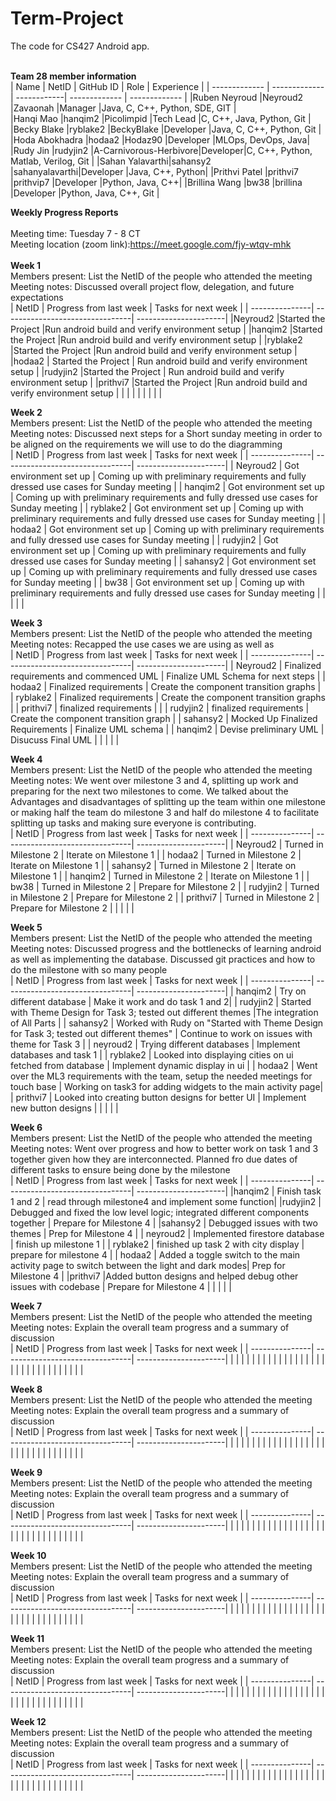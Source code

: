 # Term-Project
The code for CS427 Android app. 
<br/>
<br/>

<b>Team 28 member information</b>
<br/>
| Name          | NetID         | GitHub ID   | Role          | Experience    |
| ------------- | ------------- | ------------| ------------- | ------------- |
|Ruben Neyroud  |Neyroud2       |Zavaonah     |Manager        |Java, C, C++, Python, SDE, GIT |            
|Hanqi Mao      |hanqim2        |Picolimpid   |Tech Lead      |C, C++, Java, Python, Git  |
|Becky Blake    |ryblake2       |BeckyBlake   |Developer      |Java, C, C++, Python, Git           |
|Hoda Abokhadra |hodaa2         |Hodaz90      |Developer      |MLOps, DevOps, Java|
|Rudy Jin       |rudyjin2       |A-Carnivorous-Herbivore|Developer|C, C++, Python, Matlab, Verilog, Git      |
|Sahan Yalavarthi|sahansy2      |sahanyalavarthi|Developer      |Java, C++, Python|
|Prithvi Patel  |prithvi7       |prithvip7    |Developer      |Python, Java, C++|
|Brillina Wang  |bw38           |brillina     |Developer      |Python, Java, C++, Git                 |
<br/>


<b>Weekly Progress Reports</b>
</br> 
</br>
Meeting time: Tuesday 7 - 8 CT
</br> 
Meeting location (zoom link):https://meet.google.com/fjy-wtqv-mhk
</br> 
</br>
<b>Week 1</b>
</br>
Members present: List the NetID of the people who attended the meeting
</br>
Meeting notes:
Discussed overall project flow, delegation, and future expectations
</br>
| NetID          | Progress from last week         | Tasks for next week   |
| ---------------| --------------------------------| ----------------------|
|Neyroud2           |Started the Project                                 |Run android build and verify environment setup                       |
|hanqim2       |Started the Project                            |Run android build and verify environment setup        |
|ryblake2      |Started the Project                            |Run android build and verify environment setup               |
|hodaa2    | Started the Project                            |     Run android build and verify environment setup          |
|rudyjin2     |Started the Project                            |  Run android build and verify environment setup               |
|prithvi7     |Started the Project                               |Run android build and verify environment setup              |
|                |                                 |                       |
|                |                                 |                       |
</br>


<b>Week 2</b>
</br>
Members present: List the NetID of the people who attended the meeting
</br>
Meeting notes: Discussed next steps for a Short sunday meeting in order to be aligned on the requirements we will use to do the diagramming
</br>
| NetID          | Progress from last week         | Tasks for next week   |
| ---------------| --------------------------------| ----------------------|
|   Neyroud2             |            Got environment set up                     |   Coming up with preliminary requirements and fully dressed use cases for Sunday meeting                    |
|     hanqim2           |     Got environment set up                             |         Coming up with preliminary requirements and fully dressed use cases for Sunday meeting              |
|       ryblake2          |     Got environment set up                             |       Coming up with preliminary requirements and fully dressed use cases for Sunday meeting                |
|      hodaa2          |      Got environment set up                            |        Coming up with preliminary requirements and fully dressed use cases for Sunday meeting               |
|     rudyjin2           |      Got environment set up                            |        Coming up with preliminary requirements and fully dressed use cases for Sunday meeting               |
|     sahansy2           |        Got environment set up                          |        Coming up with preliminary requirements and fully dressed use cases for Sunday meeting               |
|      bw38             |         Got environment set up                         |          Coming up with preliminary requirements and fully dressed use cases for Sunday meeting             |
|              |                                |                |
</br>


<b>Week 3</b>
</br>
Members present: List the NetID of the people who attended the meeting
</br>
Meeting notes: Recapped the use cases we are using as well as 
</br>
| NetID          | Progress from last week         | Tasks for next week   |
| ---------------| --------------------------------| ----------------------|
|        Neyroud2        |       Finalized requirements  and commenced UML                          | Finalize UML Schema for next steps  |
|         hodaa2       |       Finalized requirements               |     Create the component transition graphs                  |
|          ryblake2      |     Finalized requirements                            |    Create the component transition graphs       |
|        prithvi7        |         finalized requirements                 |                       |
|         rudyjin2       |     finalized requirements           |     Create the component transition graph  |
|        sahansy2        |         Mocked Up Finalized Requirements                  |   Finalize UML schema     |
|      hanqim2          |      Devise preliminary UML                           |  Disucuss Final UML                     |
|                |                                 |                       |
</br>


<b>Week 4</b>
</br>
Members present: List the NetID of the people who attended the meeting
</br>
Meeting notes: We went over milestone 3 and 4, splitting up work and preparing for the next two milestones to come. We talked about the
Advantages and disadvantages of splitting up the team within one milestone or making half the team do milestone 3 and half do milestone 4 to facilitate splitting up tasks
and making sure everyone is contributing. 
</br>
| NetID          | Progress from last week         | Tasks for next week   |
| ---------------| --------------------------------| ----------------------|
|       Neyroud2         |     Turned in Milestone 2                            |    Iterate on Milestone 1          |
|       hodaa2         |             Turned in Milestone 2                    |          Iterate on Milestone 1             |
|         sahansy2       |        Turned in Milestone 2                         |     Iterate on Milestone 1                  |
|       hanqim2         |       Turned in Milestone 2                          |        Iterate on Milestone 1               |
|         bw38       |            Turned in Milestone 2                     |          Prepare for Milestone 2             |
|         rudyjin2       |               Turned in Milestone 2                  |            Prepare for Milestone 2           |
|            prithvi7    |                   Turned in Milestone 2              |     Prepare for Milestone 2                  |
|                |                                 |                       |
</br>


<b>Week 5</b>
</br>
Members present: List the NetID of the people who attended the meeting
</br>
Meeting notes:
Discussed progress and the bottlenecks of learning android as well as implementing the database. Discussed git practices and how to do the milestone with so many people
</br>
| NetID          | Progress from last week         | Tasks for next week   |
| ---------------| --------------------------------| ----------------------|
| hanqim2        |   Try on different database     | Make it work and do task 1 and 2|
| rudyjin2       |  Started with Theme Design for Task 3; tested out different themes  |The integration of All Parts  |
| sahansy2       |  Worked with Rudy on "Started with Theme Design for Task 3; tested out different themes" | Continue to work on issues with theme for Task 3 |
|        neyroud2        |         Trying different databases                       |          Implement databases and task 1             |
|      ryblake2  | Looked into displaying cities on ui fetched from database             |  Implement dynamic display in ui  |
|        hodaa2  | Went over the ML3 requirements with the team, setup the needed meetings for touch base | Working on task3 for adding widgets to the main activity page|
|  prithvi7      | Looked into creating button designs for better UI | Implement new button designs |
|                |                                 |                       |
</br>


<b>Week 6</b>
</br>
Members present: List the NetID of the people who attended the meeting
</br>
Meeting notes: 
Went over progress and how to better work on task 1 and 3 together given how they are interconnected. Planned fro due dates of different tasks to ensure being done by the milestone
</br>
| NetID          | Progress from last week         | Tasks for next week   |
| ---------------| --------------------------------| ----------------------|
|hanqim2         |   Finish task 1 and 2           | read through milestone4 and implement some function|
|rudyjin2        |   Debugged and fixed the low level logic; integrated different components together | Prepare for Milestone 4 |
|sahansy2        | Debugged issues with two themes | Prep for Milestone 4  |
|         neyroud2       |     Implemented firestore database                            |    finish up milestone 1                   |
| ryblake2 |       finished up task 2 with city display        |    prepare for milestone 4  |
|       hodaa2  |   Added a toggle switch to the main activity page to switch between the light and dark modes|  Prep for Milestone 4 |
|prithvi7                |Added button designs and helped debug other issues with codebase | Prepare for Milestone 4                       |
|                |                                 |                       |
</br>


<b>Week 7</b>
</br>
Members present: List the NetID of the people who attended the meeting
</br>
Meeting notes: Explain the overall team progress and a summary of discussion
</br>
| NetID          | Progress from last week         | Tasks for next week   |
| ---------------| --------------------------------| ----------------------|
|                |                                 |                       |
|                |                                 |                       |
|                |                                 |                       |
|                |                                 |                       |
|                |                                 |                       |
|                |                                 |                       |
|                |                                 |                       |
|                |                                 |                       |
</br>


<b>Week 8</b>
</br>
Members present: List the NetID of the people who attended the meeting
</br>
Meeting notes: Explain the overall team progress and a summary of discussion
</br>
| NetID          | Progress from last week         | Tasks for next week   |
| ---------------| --------------------------------| ----------------------|
|                |                                 |                       |
|                |                                 |                       |
|                |                                 |                       |
|                |                                 |                       |
|                |                                 |                       |
|                |                                 |                       |
|                |                                 |                       |
|                |                                 |                       |
</br>


<b>Week 9</b>
</br>
Members present: List the NetID of the people who attended the meeting
</br>
Meeting notes: Explain the overall team progress and a summary of discussion
</br>
| NetID          | Progress from last week         | Tasks for next week   |
| ---------------| --------------------------------| ----------------------|
|                |                                 |                       |
|                |                                 |                       |
|                |                                 |                       |
|                |                                 |                       |
|                |                                 |                       |
|                |                                 |                       |
|                |                                 |                       |
|                |                                 |                       |
</br>


<b>Week 10</b>
</br>
Members present: List the NetID of the people who attended the meeting
</br>
Meeting notes: Explain the overall team progress and a summary of discussion
</br>
| NetID          | Progress from last week         | Tasks for next week   |
| ---------------| --------------------------------| ----------------------|
|                |                                 |                       |
|                |                                 |                       |
|                |                                 |                       |
|                |                                 |                       |
|                |                                 |                       |
|                |                                 |                       |
|                |                                 |                       |
|                |                                 |                       |
</br>


<b>Week 11</b>
</br>
Members present: List the NetID of the people who attended the meeting
</br>
Meeting notes: Explain the overall team progress and a summary of discussion
</br>
| NetID          | Progress from last week         | Tasks for next week   |
| ---------------| --------------------------------| ----------------------|
|                |                                 |                       |
|                |                                 |                       |
|                |                                 |                       |
|                |                                 |                       |
|                |                                 |                       |
|                |                                 |                       |
|                |                                 |                       |
|                |                                 |                       |
</br>


<b>Week 12</b>
</br>
Members present: List the NetID of the people who attended the meeting
</br>
Meeting notes: Explain the overall team progress and a summary of discussion
</br>
| NetID          | Progress from last week         | Tasks for next week   |
| ---------------| --------------------------------| ----------------------|
|                |                                 |                       |
|                |                                 |                       |
|                |                                 |                       |
|                |                                 |                       |
|                |                                 |                       |
|                |                                 |                       |
|                |                                 |                       |
|                |                                 |                       |
</br>
